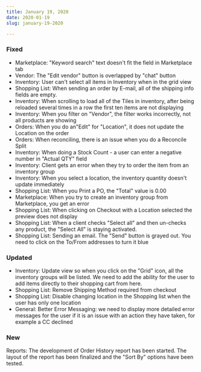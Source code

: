 ```yaml
---
title: January 19, 2020
date: 2020-01-19
slug: january-19-2020

---
```

### Fixed 

* Marketplace: "Keyword search" text doesn't fit the field in Marketplace tab
* Vendor: The "Edit vendor" button is overlapped by "chat" button
* Inventory: User can't select all items in Inventory when in the grid view
* Shopping List: When sending an order by E-mail, all of the shipping info fields are empty.
* Inventory: When scrolling to load all of the Tiles in inventory,  after being reloaded several times in a row the first ten items are not displaying
* Inventory:  When you filter on "Vendor", the filter works incorrectly, not all products are showing
* Orders: When you do an"Edit" for "Location", it does not update the Location on the order
* Orders: When reconciling, there is an issue when you do a Reconcile Split  
* Inventory: When doing a Stock Count - a user can enter a negative number in "Actual QTY" field 
* Inventory: Client gets an error when they try to order the item from an inventory group
* Inventory:  When you select a location, the inventory quantity doesn't update immediately
* Shopping List:  When you Print a PO, the "Total" value is 0.00 
* Marketplace: When you try to create an inventory group from Marketplace, you get an error
* Shopping List:  When clicking on Checkout with a Location selected the preview does not display
* Shopping List: When a client checks "Select all" and then un-checks any product, the "Select All" is staying activated.
* Shopping List: Sending an email. The "Send" button is grayed out. You need to click on the To/From addresses to turn it blue

### Updated

* Inventory: Update view so when you click on the "Grid" icon, all the inventory groups will be listed. We need to add the ability for the user to add items directly to their shopping cart from here.
* Shopping List: Remove Shipping Method required from checkout
* Shopping List: Disable changing location in the Shopping list when the user has only one location
* General: Better Error Messaging: we need to display more detailed error messages for the user if it is an issue with an action they have taken, for example a CC declined 

### New

Reports:  The development of Order History report has been started. The layout of the report has been finalized and the "Sort By" options have been tested.